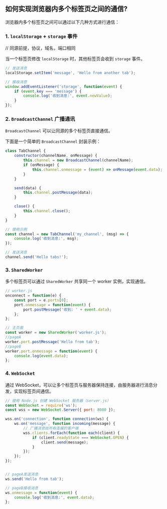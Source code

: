 ## 如何实现浏览器内多个标签页之间的通信?

浏览器内多个标签页之间可以通过以下几种方式进行通信：

### 1. `localStorage` + `storage` 事件
// 同源前提，协议，域名，端口相同

当一个标签页修改 `localStorage` 时，其他标签页会收到 `storage` 事件。

```js
// 发送消息
localStorage.setItem('message', 'Hello from another tab');

// 接收消息
window.addEventListener('storage', function(event) {
    if (event.key === 'message') {
        console.log('收到消息:', event.newValue);
    }
});
```

### 2. `BroadcastChannel` 广播通讯

`BroadcastChannel` 可以让同源的多个标签页直接通信。

下面是一个简单的 `BroadcastChannel` 封装示例：

```js
class TabChannel {
    constructor(channelName, onMessage) {
        this.channel = new BroadcastChannel(channelName);
        if (onMessage) {
            this.channel.onmessage = (event) => onMessage(event.data);
        }
    }

    send(data) {
        this.channel.postMessage(data);
    }

    close() {
        this.channel.close();
    }
}

// 使用示例
const channel = new TabChannel('my_channel', (msg) => {
    console.log('收到消息:', msg);
});

// 发送消息
channel.send('Hello tabs!');
```



### 3. `SharedWorker`

多个标签页可以通过 `SharedWorker` 共享同一个 worker 实例，实现通信。

```js
// worker.js
onconnect = function(e) {
    const port = e.ports[0];
    port.onmessage = function(event) {
        port.postMessage('收到: ' + event.data);
    };
};

// 主页面
const worker = new SharedWorker('worker.js');
//pageA
worker.port.postMessage('Hello from tab');
//pageB
worker.port.onmessage = function(event) {
    console.log(event.data);
};
```

### 4. `WebSocket`

通过 WebSocket，可以让多个标签页与服务器保持连接，由服务器进行消息分发，实现标签页间通信。

```js
// 使用 Node.js 创建 WebSocket 服务器（server.js）
const WebSocket = require('ws');
const wss = new WebSocket.Server({ port: 8080 });

wss.on('connection', function connection(ws) {
    ws.on('message', function incoming(message) {
        // 广播消息给所有连接的客户端
        wss.clients.forEach(function each(client) {
            if (client.readyState === WebSocket.OPEN) {
                client.send(message);
            }
        });
    });
});


// pageA发送消息
ws.send('Hello from tab');

// pageB接收消息
ws.onmessage = function(event) {
    console.log('收到消息:', event.data);
};
```

